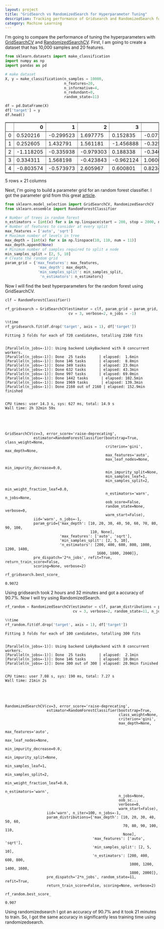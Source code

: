 ```yaml
---
layout: project
title: "GridSearch vs RandomizedSearch for Hyperparameter Tuning"
description: Tracking performance of Gridsearch and RandomizedSearch for Parameter Tuning
category: Machine Learning
---
```


I'm going to compare the performance of tuning the hyperparameters with [GridSearchCV](https://scikit-learn.org/stable/modules/generated/sklearn.model_selection.GridSearchCV.html) and [RandomizedSearchCV](https://scikit-learn.org/stable/modules/generated/sklearn.model_selection.RandomizedSearchCV.html).  First, I am going to create a dataset that has 10,000 samples and 20 features. 


```python
from sklearn.datasets import make_classification
import numpy as np 
import pandas as pd

# make dataset 
X, y = make_classification(n_samples = 10000, 
                           n_features=20, 
                           n_informative=4, 
                           n_redundant=0, 
                           random_state=11)

df = pd.DataFrame(X)
df['target'] = y
df.head()
```




<div>
<style scoped>
    .dataframe tbody tr th:only-of-type {
        vertical-align: middle;
    }

    .dataframe tbody tr th {
        vertical-align: top;
    }

    .dataframe thead th {
        text-align: right;
    }
</style>
<table border="1" class="dataframe">
  <thead>
    <tr style="text-align: right;">
      <th></th>
      <th>0</th>
      <th>1</th>
      <th>2</th>
      <th>3</th>
      <th>4</th>
      <th>5</th>
      <th>6</th>
      <th>7</th>
      <th>8</th>
      <th>9</th>
      <th>...</th>
      <th>11</th>
      <th>12</th>
      <th>13</th>
      <th>14</th>
      <th>15</th>
      <th>16</th>
      <th>17</th>
      <th>18</th>
      <th>19</th>
      <th>target</th>
    </tr>
  </thead>
  <tbody>
    <tr>
      <td>0</td>
      <td>0.520216</td>
      <td>-0.299523</td>
      <td>1.697775</td>
      <td>0.152835</td>
      <td>-0.071976</td>
      <td>0.002353</td>
      <td>0.057001</td>
      <td>1.656589</td>
      <td>0.059377</td>
      <td>0.634026</td>
      <td>...</td>
      <td>0.230848</td>
      <td>-2.133668</td>
      <td>-0.658056</td>
      <td>0.227366</td>
      <td>-1.005542</td>
      <td>-0.533868</td>
      <td>-0.656252</td>
      <td>-1.167656</td>
      <td>-0.902226</td>
      <td>0</td>
    </tr>
    <tr>
      <td>1</td>
      <td>0.252605</td>
      <td>1.432791</td>
      <td>1.561181</td>
      <td>-1.456888</td>
      <td>-0.325153</td>
      <td>-1.757407</td>
      <td>1.183243</td>
      <td>0.931166</td>
      <td>0.967256</td>
      <td>-1.833468</td>
      <td>...</td>
      <td>-1.644497</td>
      <td>1.259892</td>
      <td>1.355751</td>
      <td>-1.085283</td>
      <td>-1.347220</td>
      <td>-0.073796</td>
      <td>0.718362</td>
      <td>-2.334630</td>
      <td>1.531651</td>
      <td>0</td>
    </tr>
    <tr>
      <td>2</td>
      <td>-1.118205</td>
      <td>-0.335938</td>
      <td>-0.979303</td>
      <td>0.188338</td>
      <td>-0.346252</td>
      <td>-1.263341</td>
      <td>-1.037886</td>
      <td>-0.870959</td>
      <td>2.105311</td>
      <td>0.892956</td>
      <td>...</td>
      <td>0.794894</td>
      <td>0.796176</td>
      <td>0.193527</td>
      <td>-2.070266</td>
      <td>-1.183444</td>
      <td>-0.231885</td>
      <td>1.581976</td>
      <td>1.110054</td>
      <td>1.610723</td>
      <td>1</td>
    </tr>
    <tr>
      <td>3</td>
      <td>0.334311</td>
      <td>1.568198</td>
      <td>-0.423843</td>
      <td>-0.962124</td>
      <td>1.060851</td>
      <td>-3.596107</td>
      <td>-0.416077</td>
      <td>-0.602925</td>
      <td>-0.523378</td>
      <td>0.834385</td>
      <td>...</td>
      <td>-0.636568</td>
      <td>-2.537476</td>
      <td>-0.355572</td>
      <td>1.032740</td>
      <td>0.195867</td>
      <td>-0.227352</td>
      <td>-0.332308</td>
      <td>0.813405</td>
      <td>-1.037039</td>
      <td>1</td>
    </tr>
    <tr>
      <td>4</td>
      <td>-0.803574</td>
      <td>-0.573973</td>
      <td>2.605967</td>
      <td>0.600801</td>
      <td>0.823409</td>
      <td>0.494084</td>
      <td>-0.398244</td>
      <td>1.332191</td>
      <td>0.273173</td>
      <td>1.089310</td>
      <td>...</td>
      <td>-1.030162</td>
      <td>-1.252967</td>
      <td>1.109795</td>
      <td>-1.197247</td>
      <td>-0.681647</td>
      <td>-0.786710</td>
      <td>0.833898</td>
      <td>-0.258752</td>
      <td>0.161887</td>
      <td>0</td>
    </tr>
  </tbody>
</table>
<p>5 rows × 21 columns</p>
</div>



Next, I'm going to build a parameter grid for an random forest classifier.  I got the parameter grid from this great [article](https://towardsdatascience.com/hyperparameter-tuning-the-random-forest-in-python-using-scikit-learn-28d2aa77dd74). 


```python
from sklearn.model_selection import GridSearchCV, RandomizedSearchCV
from sklearn.ensemble import RandomForestClassifier
```


```python
# Number of trees in random forest
n_estimators = [int(x) for x in np.linspace(start = 200, stop = 2000, num = 10)]
# Number of features to consider at every split
max_features = ['auto', 'sqrt']
# Maximum number of levels in tree
max_depth = [int(x) for x in np.linspace(10, 110, num = 11)]
max_depth.append(None)
# Minimum number of samples required to split a node
min_samples_split = [2, 5, 10]
# Create the random grid
param_grid = {'max_features': max_features,
               'max_depth': max_depth,
               'min_samples_split': min_samples_split,
                'n_estimators': n_estimators}
```

Now I will find the best hyperparameters for the random forest using GridSearchCV. 


```python
clf = RandomForestClassifier()
```


```python
rf_gridsearch = GridSearchCV(estimator = clf, param_grid = param_grid,
                             cv = 3, verbose=2, n_jobs = -1)
```


```python
%%time
rf_gridsearch.fit(df.drop('target', axis = 1), df['target'])
```

    Fitting 3 folds for each of 720 candidates, totalling 2160 fits


    [Parallel(n_jobs=-1)]: Using backend LokyBackend with 8 concurrent workers.
    [Parallel(n_jobs=-1)]: Done  25 tasks      | elapsed:  1.6min
    [Parallel(n_jobs=-1)]: Done 146 tasks      | elapsed:  8.8min
    [Parallel(n_jobs=-1)]: Done 349 tasks      | elapsed: 23.0min
    [Parallel(n_jobs=-1)]: Done 632 tasks      | elapsed: 43.3min
    [Parallel(n_jobs=-1)]: Done 997 tasks      | elapsed: 69.0min
    [Parallel(n_jobs=-1)]: Done 1442 tasks      | elapsed: 102.5min
    [Parallel(n_jobs=-1)]: Done 1969 tasks      | elapsed: 139.3min
    [Parallel(n_jobs=-1)]: Done 2160 out of 2160 | elapsed: 152.9min finished


    CPU times: user 14.3 s, sys: 627 ms, total: 14.9 s
    Wall time: 2h 32min 59s





    GridSearchCV(cv=3, error_score='raise-deprecating',
                 estimator=RandomForestClassifier(bootstrap=True, class_weight=None,
                                                  criterion='gini', max_depth=None,
                                                  max_features='auto',
                                                  max_leaf_nodes=None,
                                                  min_impurity_decrease=0.0,
                                                  min_impurity_split=None,
                                                  min_samples_leaf=1,
                                                  min_samples_split=2,
                                                  min_weight_fraction_leaf=0.0,
                                                  n_estimators='warn', n_jobs=None,
                                                  oob_score=False,
                                                  random_state=None, verbose=0,
                                                  warm_start=False),
                 iid='warn', n_jobs=-1,
                 param_grid={'max_depth': [10, 20, 30, 40, 50, 60, 70, 80, 90, 100,
                                           110, None],
                             'max_features': ['auto', 'sqrt'],
                             'min_samples_split': [2, 5, 10],
                             'n_estimators': [200, 400, 600, 800, 1000, 1200, 1400,
                                              1600, 1800, 2000]},
                 pre_dispatch='2*n_jobs', refit=True, return_train_score=False,
                 scoring=None, verbose=2)




```python
rf_gridsearch.best_score_
```




    0.9072



Using gridsearch took 2 hours and 32 minutes and got a accuracy of 90.7%.  Now I will try using RandomizedSearch. 


```python
rf_random = RandomizedSearchCV(estimator = clf, param_distributions = param_grid, n_iter = 100,
                               cv = 3, verbose=2, random_state=11, n_jobs = -1)
```


```python
%%time
rf_random.fit(df.drop('target', axis = 1), df['target'])
```

    Fitting 3 folds for each of 100 candidates, totalling 300 fits


    [Parallel(n_jobs=-1)]: Using backend LokyBackend with 8 concurrent workers.
    [Parallel(n_jobs=-1)]: Done  25 tasks      | elapsed:  2.1min
    [Parallel(n_jobs=-1)]: Done 146 tasks      | elapsed: 10.0min
    [Parallel(n_jobs=-1)]: Done 300 out of 300 | elapsed: 20.9min finished


    CPU times: user 7.08 s, sys: 190 ms, total: 7.27 s
    Wall time: 21min 2s





    RandomizedSearchCV(cv=3, error_score='raise-deprecating',
                       estimator=RandomForestClassifier(bootstrap=True,
                                                        class_weight=None,
                                                        criterion='gini',
                                                        max_depth=None,
                                                        max_features='auto',
                                                        max_leaf_nodes=None,
                                                        min_impurity_decrease=0.0,
                                                        min_impurity_split=None,
                                                        min_samples_leaf=1,
                                                        min_samples_split=2,
                                                        min_weight_fraction_leaf=0.0,
                                                        n_estimators='warn',
                                                        n_jobs=None,
                                                        oob_sc...
                                                        verbose=0,
                                                        warm_start=False),
                       iid='warn', n_iter=100, n_jobs=-1,
                       param_distributions={'max_depth': [10, 20, 30, 40, 50, 60,
                                                          70, 80, 90, 100, 110,
                                                          None],
                                            'max_features': ['auto', 'sqrt'],
                                            'min_samples_split': [2, 5, 10],
                                            'n_estimators': [200, 400, 600, 800,
                                                             1000, 1200, 1400, 1600,
                                                             1800, 2000]},
                       pre_dispatch='2*n_jobs', random_state=11, refit=True,
                       return_train_score=False, scoring=None, verbose=2)




```python
rf_random.best_score_
```




    0.907



Using randomizedsearch I got an accuracy of 90.7% and it took 21 minutes to train. So, I got the same accuracy in significantly less training time using randomizedsearch. 
